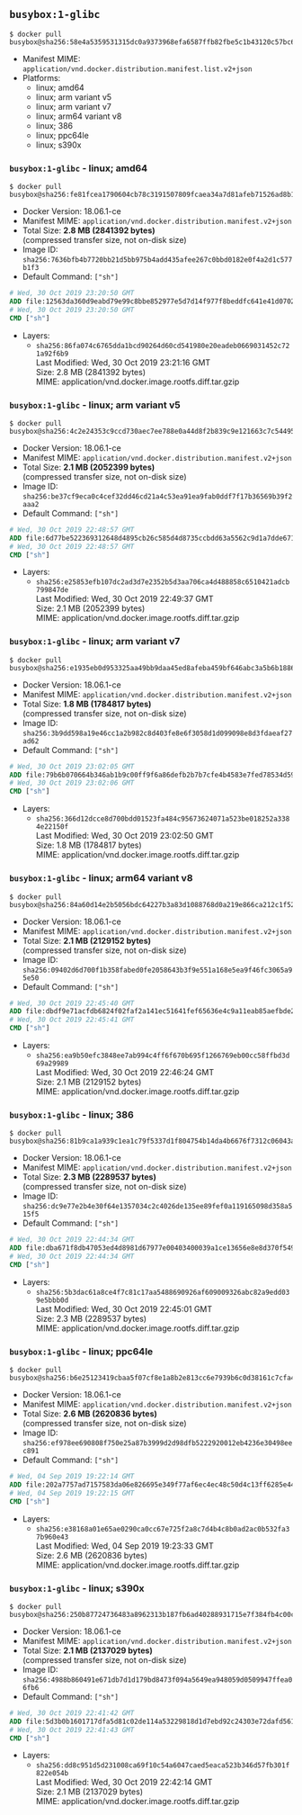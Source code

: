 ## `busybox:1-glibc`

```console
$ docker pull busybox@sha256:58e4a5359531315dc0a9373968efa6587ffb82fbe5c1b43120c57bc6c63a56c8
```

-	Manifest MIME: `application/vnd.docker.distribution.manifest.list.v2+json`
-	Platforms:
	-	linux; amd64
	-	linux; arm variant v5
	-	linux; arm variant v7
	-	linux; arm64 variant v8
	-	linux; 386
	-	linux; ppc64le
	-	linux; s390x

### `busybox:1-glibc` - linux; amd64

```console
$ docker pull busybox@sha256:fe81fcea1790604cb78c3191507809fcaea34a7d81afeb71526ad8b138f81268
```

-	Docker Version: 18.06.1-ce
-	Manifest MIME: `application/vnd.docker.distribution.manifest.v2+json`
-	Total Size: **2.8 MB (2841392 bytes)**  
	(compressed transfer size, not on-disk size)
-	Image ID: `sha256:7636bfb4b7720bb21d5bb975b4add435afee267c0bbd0182e0f4a2d1c577b1f3`
-	Default Command: `["sh"]`

```dockerfile
# Wed, 30 Oct 2019 23:20:50 GMT
ADD file:12563da360d9eabd79e99c8bbe852977e5d7d14f977f8beddfc641e41d07025a in / 
# Wed, 30 Oct 2019 23:20:50 GMT
CMD ["sh"]
```

-	Layers:
	-	`sha256:86fa074c6765dda1bcd90264d60cd541980e20eadeb0669031452c721a92f6b9`  
		Last Modified: Wed, 30 Oct 2019 23:21:16 GMT  
		Size: 2.8 MB (2841392 bytes)  
		MIME: application/vnd.docker.image.rootfs.diff.tar.gzip

### `busybox:1-glibc` - linux; arm variant v5

```console
$ docker pull busybox@sha256:4c2e24353c9ccd730aec7ee788e0a44d8f2b839c9e121663c7c54495008ca64f
```

-	Docker Version: 18.06.1-ce
-	Manifest MIME: `application/vnd.docker.distribution.manifest.v2+json`
-	Total Size: **2.1 MB (2052399 bytes)**  
	(compressed transfer size, not on-disk size)
-	Image ID: `sha256:be37cf9eca0c4cef32dd46cd21a4c53ea91ea9fab0ddf7f17b36569b39f2aaa2`
-	Default Command: `["sh"]`

```dockerfile
# Wed, 30 Oct 2019 22:48:57 GMT
ADD file:6d77be522369312648d4895cb26c585d4d8735ccbdd63a5562c9d1a7dde6710c in / 
# Wed, 30 Oct 2019 22:48:57 GMT
CMD ["sh"]
```

-	Layers:
	-	`sha256:e25853efb107dc2ad3d7e2352b5d3aa706ca4d488858c6510421adcb799847de`  
		Last Modified: Wed, 30 Oct 2019 22:49:37 GMT  
		Size: 2.1 MB (2052399 bytes)  
		MIME: application/vnd.docker.image.rootfs.diff.tar.gzip

### `busybox:1-glibc` - linux; arm variant v7

```console
$ docker pull busybox@sha256:e1935eb0d953325aa49bb9daa45ed8afeba459bf646abc3a5b6b18860bea4d6b
```

-	Docker Version: 18.06.1-ce
-	Manifest MIME: `application/vnd.docker.distribution.manifest.v2+json`
-	Total Size: **1.8 MB (1784817 bytes)**  
	(compressed transfer size, not on-disk size)
-	Image ID: `sha256:3b9dd598a19e46cc1a2b982c8d403fe8e6f3058d1d099098e8d3fdaeaf27ad62`
-	Default Command: `["sh"]`

```dockerfile
# Wed, 30 Oct 2019 23:02:05 GMT
ADD file:79b6b070664b346ab1b9c00ff9f6a86defb2b7b7cfe4b4583e7fed78534d5925 in / 
# Wed, 30 Oct 2019 23:02:06 GMT
CMD ["sh"]
```

-	Layers:
	-	`sha256:366d12dcce8d700bdd01523fa484c95673624071a523be018252a3384e22150f`  
		Last Modified: Wed, 30 Oct 2019 23:02:50 GMT  
		Size: 1.8 MB (1784817 bytes)  
		MIME: application/vnd.docker.image.rootfs.diff.tar.gzip

### `busybox:1-glibc` - linux; arm64 variant v8

```console
$ docker pull busybox@sha256:84a60d14e2b5056bdc64227b3a83d1088768d0a219e866ca212c1f527a04bb22
```

-	Docker Version: 18.06.1-ce
-	Manifest MIME: `application/vnd.docker.distribution.manifest.v2+json`
-	Total Size: **2.1 MB (2129152 bytes)**  
	(compressed transfer size, not on-disk size)
-	Image ID: `sha256:09402d6d700f1b358fabed0fe2058643b3f9e551a168e5ea9f46fc3065a95e50`
-	Default Command: `["sh"]`

```dockerfile
# Wed, 30 Oct 2019 22:45:40 GMT
ADD file:dbdf9e71acfdb6824f02faf2a141ec51641fef65636e4c9a11eab85aefbde23f in / 
# Wed, 30 Oct 2019 22:45:41 GMT
CMD ["sh"]
```

-	Layers:
	-	`sha256:ea9b50efc3848ee7ab994c4ff6f670b695f1266769eb00cc58ffbd3d69a29989`  
		Last Modified: Wed, 30 Oct 2019 22:46:24 GMT  
		Size: 2.1 MB (2129152 bytes)  
		MIME: application/vnd.docker.image.rootfs.diff.tar.gzip

### `busybox:1-glibc` - linux; 386

```console
$ docker pull busybox@sha256:81b9ca1a939c1ea1c79f5337d1f804754b14da4b6676f7312c06043a68ef0026
```

-	Docker Version: 18.06.1-ce
-	Manifest MIME: `application/vnd.docker.distribution.manifest.v2+json`
-	Total Size: **2.3 MB (2289537 bytes)**  
	(compressed transfer size, not on-disk size)
-	Image ID: `sha256:dc9e77e2b4e30f64e1357034c2c4026de135ee89fef0a119165098d358a515f5`
-	Default Command: `["sh"]`

```dockerfile
# Wed, 30 Oct 2019 22:44:34 GMT
ADD file:dba671f8db47053ed4d8981d67977e00403400039a1ce13656e8e8d370f5496d in / 
# Wed, 30 Oct 2019 22:44:34 GMT
CMD ["sh"]
```

-	Layers:
	-	`sha256:5b3dac61a8ce4f7c81c17aa5488690926af609009326abc82a9edd039e5bbb0d`  
		Last Modified: Wed, 30 Oct 2019 22:45:01 GMT  
		Size: 2.3 MB (2289537 bytes)  
		MIME: application/vnd.docker.image.rootfs.diff.tar.gzip

### `busybox:1-glibc` - linux; ppc64le

```console
$ docker pull busybox@sha256:b6e25123419cbaa5f07cf8e1a8b2e813cc6e7939b6c0d38161c7cfa435dbdc8d
```

-	Docker Version: 18.06.1-ce
-	Manifest MIME: `application/vnd.docker.distribution.manifest.v2+json`
-	Total Size: **2.6 MB (2620836 bytes)**  
	(compressed transfer size, not on-disk size)
-	Image ID: `sha256:ef978ee690808f750e25a87b3999d2d98dfb5222920012eb4236e30498eec891`
-	Default Command: `["sh"]`

```dockerfile
# Wed, 04 Sep 2019 19:22:14 GMT
ADD file:202a7757ad7157583da06e826695e349f77af6ec4ec48c50d4c13ff6285e4404 in / 
# Wed, 04 Sep 2019 19:22:15 GMT
CMD ["sh"]
```

-	Layers:
	-	`sha256:e38168a01e65ae0290ca0cc67e725f2a8c7d4b4c8b0ad2ac0b532fa37b960e43`  
		Last Modified: Wed, 04 Sep 2019 19:23:33 GMT  
		Size: 2.6 MB (2620836 bytes)  
		MIME: application/vnd.docker.image.rootfs.diff.tar.gzip

### `busybox:1-glibc` - linux; s390x

```console
$ docker pull busybox@sha256:250b87724736483a8962313b187fb6ad40288931715e7f384fb4c00c4819046f
```

-	Docker Version: 18.06.1-ce
-	Manifest MIME: `application/vnd.docker.distribution.manifest.v2+json`
-	Total Size: **2.1 MB (2137029 bytes)**  
	(compressed transfer size, not on-disk size)
-	Image ID: `sha256:4988b860491e671db7d1d179bd8473f094a5649ea948059d0509947ffea06fb6`
-	Default Command: `["sh"]`

```dockerfile
# Wed, 30 Oct 2019 22:41:42 GMT
ADD file:5d3b0b1601717dfa5d81c02de114a53229818d1d7ebd92c24303e72dafd56139 in / 
# Wed, 30 Oct 2019 22:41:43 GMT
CMD ["sh"]
```

-	Layers:
	-	`sha256:dd8c951d5d231008ca69f10c54a6047caed5eaca523b346d57fb301f822e054b`  
		Last Modified: Wed, 30 Oct 2019 22:42:14 GMT  
		Size: 2.1 MB (2137029 bytes)  
		MIME: application/vnd.docker.image.rootfs.diff.tar.gzip
